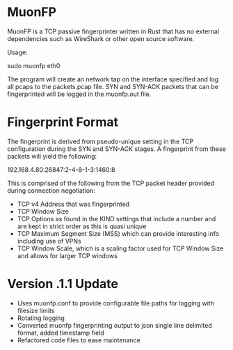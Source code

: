 # MuonFP
MuonFP is a TCP passive fingerprinter written in Rust that has no external dependencies such as WireShark or other open source software.

Usage:

sudo muonfp eth0

The program will create an network tap on the interface specified and log all pcaps to the packets.pcap file. SYN and SYN-ACK packets that can be fingerprinted will be logged in the muonfp.out file.

# Fingerprint Format
The fingerprint is derived from pseudo-unique setting in the TCP configuration during the SYN and SYN-ACK stages. A fingerprint from these packets will yield the following:

192.168.4.80:26847:2-4-8-1-3:1460:8

This is comprised of the following from the TCP packet header provided during connection negotiation:  

- TCP v4 Address that was fingerprinted  
- TCP Window Size  
- TCP Options as found in the KIND settings that include a number and are kept in strict order as this is quasi unique
- TCP Maximum Segment Size (MSS) which can provide interesting info including use of VPNs
- TCP Window Scale, which is a scaling factor used for TCP Window Size and allows for larger TCP windows

# Version .1.1 Update

- Uses muonfp.conf to provide configurable file paths for logging with filesize limits
- Rotating logging
- Converted muonfp fingerprinting output to json single line delimited format, added timestamp field
- Refactored code files to ease maintenance
